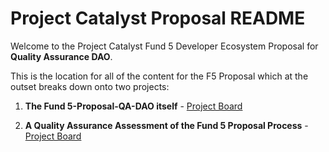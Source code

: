 # Project Catalyst Proposal README

Welcome to the Project Catalyst Fund 5 Developer Ecosystem Proposal for **Quality Assurance DAO**.

This is the location for all of the content for the F5 Proposal which at the outset breaks down onto two projects:

1. **The Fund 5-Proposal-QA-DAO itself** - [Project Board](https://github.com/Quality-Assurance-DAO/F5-Developer-ecosystem-Proposal/projects/2)

1. **A Quality Assurance Assessment of the Fund 5 Proposal Process** - [Project Board](https://github.com/Quality-Assurance-DAO/F5-Developer-ecosystem-Proposal/projects/1)



